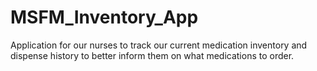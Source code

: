 # MSFM_Inventory_App
Application for our nurses to track our current medication inventory and dispense history to better inform them on what medications to order.
